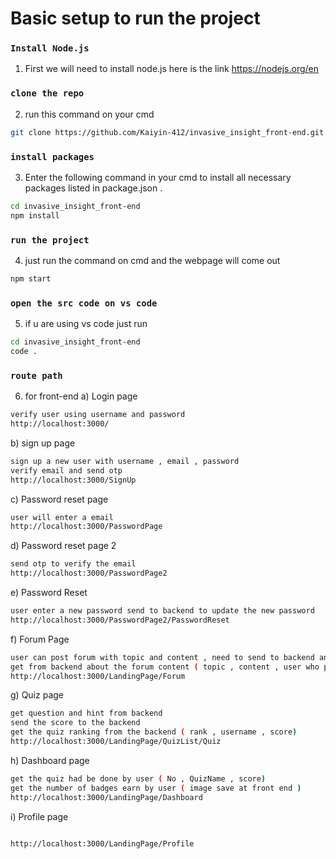 # Basic setup to run the  project

### `Install Node.js`
1. First we will need to install node.js here is the link https://nodejs.org/en

### `clone the repo`
2. run this command on your cmd 
```sh
git clone https://github.com/Kaiyin-412/invasive_insight_front-end.git
```

### `install packages`
3. Enter the following command in your cmd to install all necessary packages listed in package.json .
```sh
cd invasive_insight_front-end
npm install
```
### `run the project` 
 4. just run the command on cmd and the webpage will come out
```sh
npm start
```

### `open the src code on vs code`
5. if u are using vs code just run 
```sh
cd invasive_insight_front-end
code .
```

### `route path`
6. for front-end 
a) Login page 
```sh
verify user using username and password
http://localhost:3000/
```
b) sign up page
```sh
sign up a new user with username , email , password 
verify email and send otp
http://localhost:3000/SignUp
```

c) Password reset page
```sh
user will enter a email
http://localhost:3000/PasswordPage
```

d) Password reset page 2
```sh
send otp to verify the email
http://localhost:3000/PasswordPage2
```

e) Password Reset 
```sh
user enter a new password send to backend to update the new password 
http://localhost:3000/PasswordPage2/PasswordReset
```

f) Forum Page
```sh
user can post forum with topic and content , need to send to backend and save in database
get from backend about the forum content ( topic , content , user who post the forum )
http://localhost:3000/LandingPage/Forum
```

g) Quiz page 
```sh
get question and hint from backend
send the score to the backend 
get the quiz ranking from the backend ( rank , username , score)
http://localhost:3000/LandingPage/QuizList/Quiz
```

h) Dashboard page 
```sh
get the quiz had be done by user ( No , QuizName , score)
get the number of badges earn by user ( image save at front end )
http://localhost:3000/LandingPage/Dashboard
```

i) Profile page
```sh

http://localhost:3000/LandingPage/Profile
```